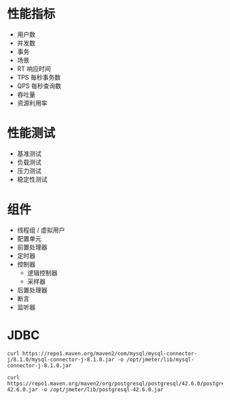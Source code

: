 # 性能指标

- 用户数
- 并发数
- 事务
- 场景
- RT 响应时间
- TPS 毎秒事务数
- QPS 毎秒查询数
- 吞吐量
- 资源利用率

# 性能测试

- 基准测试
- 负载测试
- 压力测试
- 稳定性测试

# 组件

- 线程组 / 虚拟用户
- 配置单元
- 前置处理器
- 定时器
- 控制器
    - 逻辑控制器
    - 采样器
- 后置处理器
- 断言
- 监听器

# JDBC

```shell
curl https://repo1.maven.org/maven2/com/mysql/mysql-connector-j/8.1.0/mysql-connector-j-8.1.0.jar -o /opt/jmeter/lib/mysql-connector-j-8.1.0.jar

curl https://repo1.maven.org/maven2/org/postgresql/postgresql/42.6.0/postgresql-42.6.0.jar -o /opt/jmeter/lib/postgresql-42.6.0.jar
```